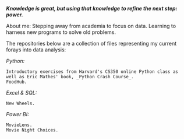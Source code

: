 _**Knowledge is great, but using that knowledge to refine the next step: power.**_

About me: Stepping away from academia to focus on data. Learning to harness new programs to solve old problems.

The repositories below are a collection of files representing my current forays into data analysis:

  _Python:_
  
    Introductory exercises from Harvard's CS350 online Python class as well as Eric Mathes' book, _Python Crash Course_.
    FoodHub.
            
  _Excel & SQL:_
  
    New Wheels.

  _Power BI:_
  
    MovieLens.
    Movie Night Choices.
